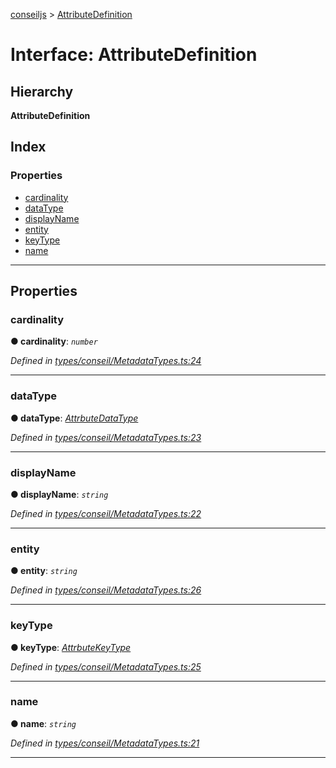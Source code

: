 [conseiljs](../README.md) > [AttributeDefinition](../interfaces/attributedefinition.md)

# Interface: AttributeDefinition

## Hierarchy

**AttributeDefinition**

## Index

### Properties

* [cardinality](attributedefinition.md#cardinality)
* [dataType](attributedefinition.md#datatype)
* [displayName](attributedefinition.md#displayname)
* [entity](attributedefinition.md#entity)
* [keyType](attributedefinition.md#keytype)
* [name](attributedefinition.md#name)

---

## Properties

<a id="cardinality"></a>

###  cardinality

**● cardinality**: *`number`*

*Defined in [types/conseil/MetadataTypes.ts:24](https://github.com/Cryptonomic/ConseilJS/blob/688e74f/src/types/conseil/MetadataTypes.ts#L24)*

___
<a id="datatype"></a>

###  dataType

**● dataType**: *[AttrbuteDataType](../enums/attrbutedatatype.md)*

*Defined in [types/conseil/MetadataTypes.ts:23](https://github.com/Cryptonomic/ConseilJS/blob/688e74f/src/types/conseil/MetadataTypes.ts#L23)*

___
<a id="displayname"></a>

###  displayName

**● displayName**: *`string`*

*Defined in [types/conseil/MetadataTypes.ts:22](https://github.com/Cryptonomic/ConseilJS/blob/688e74f/src/types/conseil/MetadataTypes.ts#L22)*

___
<a id="entity"></a>

###  entity

**● entity**: *`string`*

*Defined in [types/conseil/MetadataTypes.ts:26](https://github.com/Cryptonomic/ConseilJS/blob/688e74f/src/types/conseil/MetadataTypes.ts#L26)*

___
<a id="keytype"></a>

###  keyType

**● keyType**: *[AttrbuteKeyType](../enums/attrbutekeytype.md)*

*Defined in [types/conseil/MetadataTypes.ts:25](https://github.com/Cryptonomic/ConseilJS/blob/688e74f/src/types/conseil/MetadataTypes.ts#L25)*

___
<a id="name"></a>

###  name

**● name**: *`string`*

*Defined in [types/conseil/MetadataTypes.ts:21](https://github.com/Cryptonomic/ConseilJS/blob/688e74f/src/types/conseil/MetadataTypes.ts#L21)*

___

